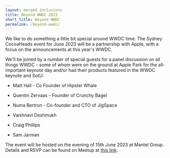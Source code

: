 ```yaml
---
layout: merged_inclusions
title: Beyond WWDC 2023
short_title: Beyond WWDC
permalink: /beyond-wwdc/
---
```


We like to do something a little bit special around WWDC time. The Sydney CocoaHeads event for June 2023 will be a partnership with Apple, with a focus on the announcements at this year's WWDC.

We'll be joined by a number of special guests for a panel discussion on all things WWDC - some of whom were on the ground at Apple Park for the all-important keynote day and/or had their products featured in the WWDC keynote and SotU:

- Matt Hall - Co Founder of Hipster Whale

- Quentin Zervaas - Founder of Crunchy Bagel

- Numa Bertron - Co-founder and CTO of JigSpace

- Vaishnavi Deshmukh

- Craig Phillips

- Sam Jarman

The event will be hosted on the evening of 15th June 2023 at Mantel Group. Details and RSVP can be found on Meetup at [this link](https://www.meetup.com/en-AU/sydneycocoaheads/events/293545440/).
